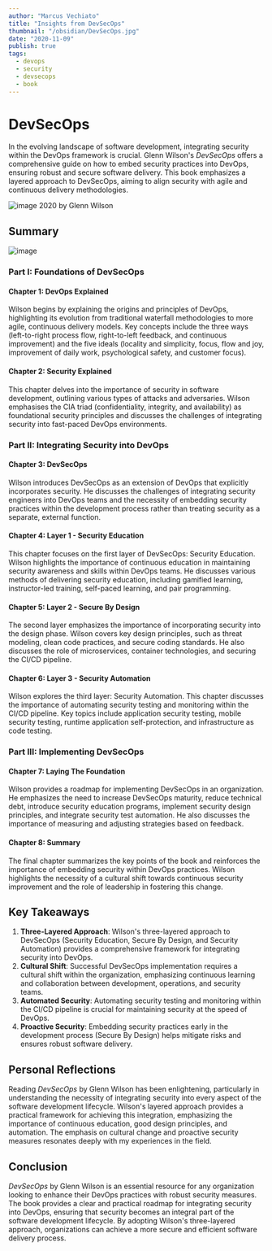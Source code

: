 ```yaml
---
author: "Marcus Vechiato"
title: "Insights from DevSecOps"
thumbnail: "/obsidian/DevSecOps.jpg"
date: "2020-11-09"
publish: true
tags: 
  - devops
  - security
  - devsecops
  - book
--- 
```

# **DevSecOps**

In the evolving landscape of software development, integrating security within the DevOps framework is crucial. Glenn Wilson's *DevSecOps* offers a comprehensive guide on how to embed security practices into DevOps, ensuring robust and secure software delivery. This book emphasizes a layered approach to DevSecOps, aiming to align security with agile and continuous delivery methodologies.

![image](/obsidian/book_DevSecOps.jpg)
2020 by Glenn Wilson

## Summary
![image](/obsidian/mindmap_devsecops.png)
### **Part I: Foundations of DevSecOps**

#### **Chapter 1: DevOps Explained**

Wilson begins by explaining the origins and principles of DevOps, highlighting its evolution from traditional waterfall methodologies to more agile, continuous delivery models. Key concepts include the three ways (left-to-right process flow, right-to-left feedback, and continuous improvement) and the five ideals (locality and simplicity, focus, flow and joy, improvement of daily work, psychological safety, and customer focus).

#### **Chapter 2: Security Explained**

This chapter delves into the importance of security in software development, outlining various types of attacks and adversaries. Wilson emphasises the CIA triad (confidentiality, integrity, and availability) as foundational security principles and discusses the challenges of integrating security into fast-paced DevOps environments.

### **Part II: Integrating Security into DevOps**

#### **Chapter 3: DevSecOps**

Wilson introduces DevSecOps as an extension of DevOps that explicitly incorporates security. He discusses the challenges of integrating security engineers into DevOps teams and the necessity of embedding security practices within the development process rather than treating security as a separate, external function.

#### **Chapter 4: Layer 1 - Security Education**

This chapter focuses on the first layer of DevSecOps: Security Education. Wilson highlights the importance of continuous education in maintaining security awareness and skills within DevOps teams. He discusses various methods of delivering security education, including gamified learning, instructor-led training, self-paced learning, and pair programming.

#### **Chapter 5: Layer 2 - Secure By Design**

The second layer emphasizes the importance of incorporating security into the design phase. Wilson covers key design principles, such as threat modeling, clean code practices, and secure coding standards. He also discusses the role of microservices, container technologies, and securing the CI/CD pipeline.

#### **Chapter 6: Layer 3 - Security Automation**

Wilson explores the third layer: Security Automation. This chapter discusses the importance of automating security testing and monitoring within the CI/CD pipeline. Key topics include application security testing, mobile security testing, runtime application self-protection, and infrastructure as code testing.

### **Part III: Implementing DevSecOps**

#### **Chapter 7: Laying The Foundation**

Wilson provides a roadmap for implementing DevSecOps in an organization. He emphasizes the need to increase DevSecOps maturity, reduce technical debt, introduce security education programs, implement security design principles, and integrate security test automation. He also discusses the importance of measuring and adjusting strategies based on feedback.

#### **Chapter 8: Summary**

The final chapter summarizes the key points of the book and reinforces the importance of embedding security within DevOps practices. Wilson highlights the necessity of a cultural shift towards continuous security improvement and the role of leadership in fostering this change.

## **Key Takeaways**

1. **Three-Layered Approach**: Wilson's three-layered approach to DevSecOps (Security Education, Secure By Design, and Security Automation) provides a comprehensive framework for integrating security into DevOps.
2. **Cultural Shift**: Successful DevSecOps implementation requires a cultural shift within the organization, emphasizing continuous learning and collaboration between development, operations, and security teams.
3. **Automated Security**: Automating security testing and monitoring within the CI/CD pipeline is crucial for maintaining security at the speed of DevOps.
4. **Proactive Security**: Embedding security practices early in the development process (Secure By Design) helps mitigate risks and ensures robust software delivery.

## **Personal Reflections**

Reading *DevSecOps* by Glenn Wilson has been enlightening, particularly in understanding the necessity of integrating security into every aspect of the software development lifecycle. Wilson's layered approach provides a practical framework for achieving this integration, emphasizing the importance of continuous education, good design principles, and automation. The emphasis on cultural change and proactive security measures resonates deeply with my experiences in the field.

## **Conclusion**

*DevSecOps* by Glenn Wilson is an essential resource for any organization looking to enhance their DevOps practices with robust security measures. The book provides a clear and practical roadmap for integrating security into DevOps, ensuring that security becomes an integral part of the software development lifecycle. By adopting Wilson's three-layered approach, organizations can achieve a more secure and efficient software delivery process.

